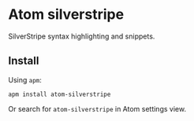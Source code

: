# Atom silverstripe

SilverStripe syntax highlighting and snippets.

## Install

Using `apm`:

```
apm install atom-silverstripe
```

Or search for `atom-silverstripe` in Atom settings view.
